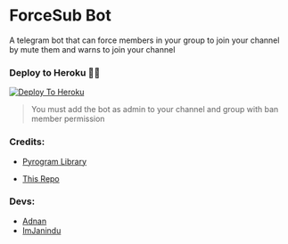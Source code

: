 # ForceSub Bot

A telegram bot that can force members in your group to join your channel by mute them and warns to join your channel

### Deploy to Heroku 🏃‍♂

[![Deploy To Heroku](https://www.herokucdn.com/deploy/button.svg)](https://heroku.com/deploy?template=https://github.com/thedevilspy/Force-sub-bot)

> You must add the bot as admin to your channel and group with ban member permission

### Credits:

- [Pyrogram Library](https://github.com/pyrogram/pyrogram)

- [This Repo](https://github.com/viperadnan-git/force-subscribe-telegram-bot)

### Devs:

- [Adnan](https://github.com/viperadnan-git)
- [ImJanindu](https://github.com/ImJanindu)
